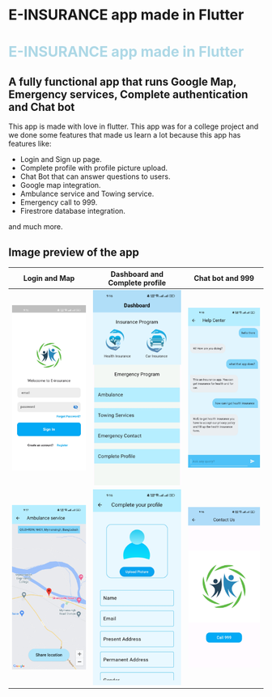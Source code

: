 # E-INSURANCE app made in Flutter
<h1 style="color: lightblue;">E-INSURANCE app made in Flutter</h1>


## A fully functional app that runs Google Map, Emergency services, Complete authentication and Chat bot

This app is made with love in flutter. This app was for a college project and we done some features that made us learn a lot because this app has features like: 

* Login and Sign up page.
* Complete profile with profile picture upload.
* Chat Bot that can answer questions to users.
* Google map integration.
* Ambulance service and Towing service.
* Emergency call to 999.
* Firestrore database integration. 

and much more.

## Image preview of the app
| Login and Map | Dashboard and Complete profile| Chat bot and 999|
| --- | --- | --- |
| ![login image](/forDecoration/1.jpg) | ![login image](/forDecoration/2.jpg) | ![login image](/forDecoration/3.jpg) |
| ![login image](/forDecoration/4.jpg) | ![login image](/forDecoration/5.jpg)  | ![login image](/forDecoration/6.jpg) |
